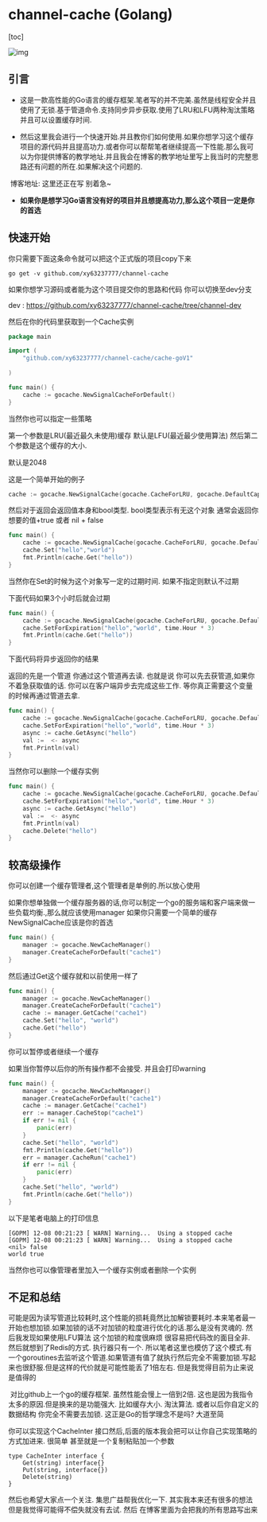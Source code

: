 # channel-cache (Golang)



[toc]

![img](https://timgsa.baidu.com/timg?image&quality=80&size=b9999_10000&sec=1575746010175&di=fe88bcf4903519ce8eacd51bae5379ef&imgtype=0&src=http%3A%2F%2Fpic2.zhimg.com%2Fv2-e23145800bbd3d684aef85ad51145eee_1200x500.jpg)



## 引言

- ​      这是一款高性能的Go语言的缓存框架.笔者写的并不完美.虽然是线程安全并且使用了无锁.基于管道命令.支持同步异步获取.使用了LRU和LFU两种淘汰策略并且可以设置缓存时间.

- ​      然后这里我会进行一个快速开始.并且教你们如何使用.如果你想学习这个缓存项目的源代码并且提高功力.或者你可以帮帮笔者继续提高一下性能.那么我可以为你提供博客的教学地址.并且我会在博客的教学地址里写上我当时的完整思路还有问题的所在.如果解决这个问题的.

​			博客地址: 这里还正在写 别着急~

-  **如果你是想学习Go语言没有好的项目并且想提高功力,那么这个项目一定是你的首选**

## 快速开始



你只需要下面这条命令就可以把这个正式版的项目copy下来

```shell
go get -v github.com/xy63237777/channel-cache
```

如果你想学习源码或者能为这个项目提交你的思路和代码 你可以切换至dev分支

dev : https://github.com/xy63237777/channel-cache/tree/channel-dev



然后在你的代码里获取到一个Cache实例

```go
package main

import (
	"github.com/xy63237777/channel-cache/cache-goV1"
	
)

func main() {
	cache := gocache.NewSignalCacheForDefault()
}

```

当然你也可以指定一些策略

第一个参数是LRU(最近最久未使用)缓存 默认是LFU(最近最少使用算法)  然后第二个参数是这个缓存的大小.

默认是2048

这是一个简单开始的例子

```go
cache := gocache.NewSignalCache(gocache.CacheForLRU, gocache.DefaultCapacity)
```

然后对于返回会返回值本身和bool类型. bool类型表示有无这个对象 通常会返回你想要的值+true 或者 nil + false

```go
func main() {
	cache := gocache.NewSignalCache(gocache.CacheForLRU, gocache.DefaultCapacity)
	cache.Set("hello","world")
	fmt.Println(cache.Get("hello"))
}
```

当然你在Set的时候为这个对象写一定的过期时间. 如果不指定则默认不过期

下面代码如果3个小时后就会过期

```go
func main() {
	cache := gocache.NewSignalCache(gocache.CacheForLRU, gocache.DefaultCapacity)
	cache.SetForExpiration("hello","world", time.Hour * 3)
	fmt.Println(cache.Get("hello"))
}
```

下面代码将异步返回你的结果

返回的先是一个管道 你通过这个管道再去读. 也就是说 你可以先去获管道,如果你不着急获取值的话. 你可以在客户端异步去完成这些工作. 等你真正需要这个变量的时候再通过管道去拿.

```go
func main() {
	cache := gocache.NewSignalCache(gocache.CacheForLRU, gocache.DefaultCapacity)
	cache.SetForExpiration("hello","world", time.Hour * 3)
	async := cache.GetAsync("hello")
	val :=  <- async
	fmt.Println(val)
}
```

当然你可以删除一个缓存实例

```go
func main() {
	cache := gocache.NewSignalCache(gocache.CacheForLRU, gocache.DefaultCapacity)
	cache.SetForExpiration("hello","world", time.Hour * 3)
	async := cache.GetAsync("hello")
	val :=  <- async
	fmt.Println(val)
	cache.Delete("hello")
}
```

## 较高级操作



你可以创建一个缓存管理者,这个管理者是单例的.所以放心使用

如果你想单独做一个缓存服务器的话,你可以制定一个go的服务端和客户端来做一些负载均衡.,那么就应该使用manager 如果你只需要一个简单的缓存NewSignalCache应该是你的首选

```go
func main() {
	manager := gocache.NewCacheManager()
	manager.CreateCacheForDefault("cache1")
}
```

然后通过Get这个缓存就和以前使用一样了

```go
func main() {
	manager := gocache.NewCacheManager()
	manager.CreateCacheForDefault("cache1")
	cache := manager.GetCache("cache1")
	cache.Set("hello", "world")
	cache.Get("hello")
}
```

你可以暂停或者继续一个缓存

如果当你暂停以后你的所有操作都不会接受. 并且会打印warning

```go
func main() {
	manager := gocache.NewCacheManager()
	manager.CreateCacheForDefault("cache1")
	cache := manager.GetCache("cache1")
	err := manager.CacheStop("cache1")
	if err != nil {
		panic(err)
	}
	cache.Set("hello", "world")
	fmt.Println(cache.Get("hello"))
	err = manager.CacheRun("cache1")
	if err != nil {
		panic(err)
	}
	cache.Set("hello", "world")
	fmt.Println(cache.Get("hello"))
}
```

以下是笔者电脑上的打印信息

```
[GOPM] 12-08 00:21:23 [ WARN] Warning...  Using a stopped cache
[GOPM] 12-08 00:21:23 [ WARN] Warning...  Using a stopped cache
<nil> false
world true

```

当然你也可以像管理者里加入一个缓存实例或者删除一个实例

## 不足和总结

​     可能是因为读写管道比较耗时,这个性能的损耗竟然比加解锁要耗时.本来笔者最一开始也想加锁.如果加锁的话不对加锁的粒度进行优化的话.那么是没有灵魂的. 然后我发现如果使用LFU算法 这个加锁的粒度很麻烦 很容易把代码改的面目全非. 然后就想到了Redis的方式. 执行器只有一个. 所以笔者这里也模仿了这个模式.有一个goroutines去监听这个管道.如果管道有值了就执行然后完全不需要加锁.写起来也很舒服.但是这样的代价就是可能性能丢了1倍左右. 但是我觉得目前为止来说是值得的

​	对比github上一个go的缓存框架. 虽然性能会慢上一倍到2倍. 这也是因为我指令太多的原因.但是换来的是功能强大. 比如缓存大小. 淘汰算法. 或者以后你自定义的数据结构 你完全不需要去加锁. 这正是Go的哲学理念不是吗? 大道至简

你可以实现这个CacheInter 接口然后,后面的版本我会把可以让你自己实现策略的方式加进来. 很简单 甚至就是一个复制粘贴加一个参数

```
type CacheInter interface {
	Get(string) interface{}
	Put(string, interface{})
	Delete(string)
}
```

   然后也希望大家点一个关注. 集思广益帮我优化一下. 其实我本来还有很多的想法 但是我觉得可能得不偿失就没有去试. 然后 在博客里面为会把我的所有思路写出来
